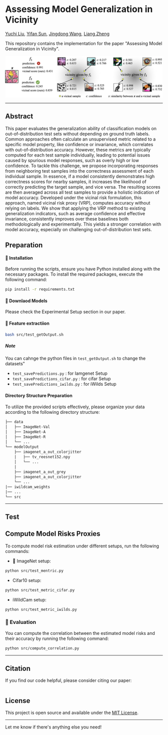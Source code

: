 # Assessing Model Generalization in Vicinity

 [Yuchi Liu](https://liuyvchi.github.io/), [Yifan Sun](https://yifansun-reid.github.io/), [Jingdong Wang](https://jingdongwang2017.github.io/), [Liang Zheng](https://zheng-lab.cecs.anu.edu.au)

This repository contains the implementation for the paper "Assessing Model Generalization in Vicinity".



![Figure 1](./figs/fig1.png)

---


## Abstract
This paper evaluates the generalization ability of classification models on out-of-distribution test sets without depending on ground truth labels. Common approaches often calculate an unsupervised metric related to a specific model property, like confidence or invariance, which correlates with out-of-distribution accuracy. However, these metrics are typically computed for each test sample individually, leading to potential issues caused by spurious model responses, such as overly high or low confidence. To tackle this challenge, we propose incorporating responses from neighboring test samples into the correctness assessment of each individual sample. In essence, if a model consistently demonstrates high correctness scores for nearby samples, it increases the likelihood of correctly predicting the target sample, and vice versa. The resulting scores are then averaged across all test samples to provide a holistic indication of model accuracy. Developed under the vicinal risk formulation, this approach, named vicinal risk proxy (VRP), computes accuracy without relying on labels. We show that applying the VRP method to existing generalization indicators, such as average confidence and effective invariance, consistently improves over these baselines both methodologically and experimentally. This yields a stronger correlation with model accuracy, especially on challenging out-of-distribution test sets.


## Preparation



#### :wrench: Installation

Before running the scripts, ensure you have Python installed along with the necessary packages. To install the required packages, execute the following command:

```bash
pip install -r requirements.txt
```

#### :wrench:  Downlaod Models

Please check the Experimental Setup section in our paper.

#### :wrench:  Feature extractiion

```bash
bash src/test_getOutput.sh
```

##### Note

You can cahnge the python files in `test_getOutput.sh` to change the datasets"
- `test_savePredictions.py` : for Iamgenet Setup
- `test_savePredictions_cifar.py` : for cifar Setup
- `test_savePredictions_iwilds.py` : for iWilds Setup
  


#### Directory Structure Preparation

To utilize the provided scripts effectively, please organize your data according to the following directory structure:

```
├── data
│   ├── ImageNet-Val
│   ├── ImageNet-A
│   ├── ImageNet-R
│   └── ...
└── modelOutput
    ├── imagenet_a_out_colorjitter
    |   ├── tv_reesnet152.npy
    │   └── ...
    |    
    ├── imagenet_a_out_grey
    ├── imagenet_a_out_colorjitter
    └── ...
|── iwildcam_weights
|── ...
└── src
```


---

## Test

## Compute Model Risks Proxies

To compute model risk estimation under different setups, run the following commands:

- :wrench: ImageNet setup:
```bash
python src/test_mentric.py
```

- Cifar10 setup:
```bash
python src/test_metric_cifar.py
```

- iWildCam setup:
```bash
python src/test_metric_iwilds.py
```

### :wrench: Evaluation

You can compute the correlation between the estimated model risks and their accuracy by running the following command:

```bash
python src/compute_correlation.py
```

---

## Citation

If you find our code helpful, please consider citing our paper:

```bibtex

```

## License

This project is open source and available under the [MIT License](LICENSE.md).

---

Let me know if there's anything else you need!
